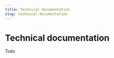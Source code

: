 ```yaml
---
title: Technical documentation
slug: technical-documentation
---
```

# Technical documentation
Todo
